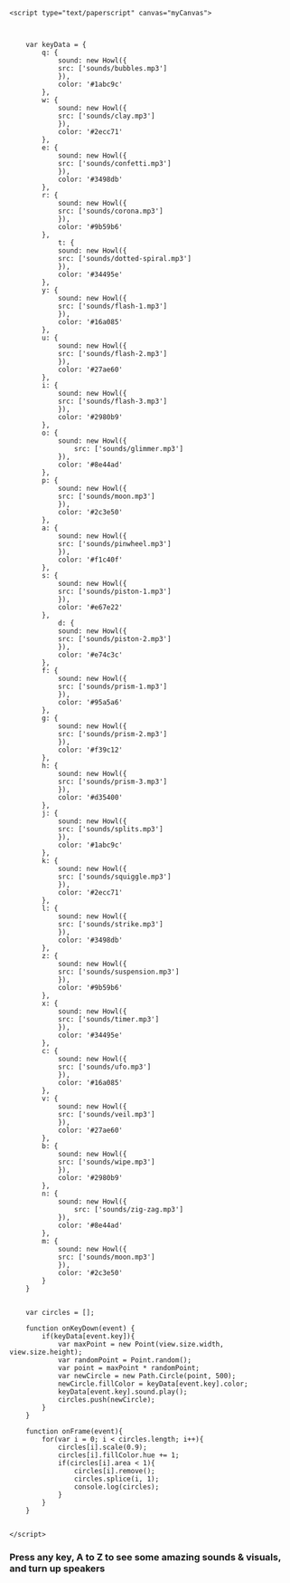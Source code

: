 <html>
<head>
	<title>Circles</title>
	<script type="text/javascript" src="paper-full.js"></script>
	<script type="text/javascript" src="howler.js"></script>
	<link rel="stylesheet" type="text/css" href="circles.css">

	<script type="text/paperscript" canvas="myCanvas">



		var keyData = {
			q: {
				sound: new Howl({
		  		src: ['sounds/bubbles.mp3']
				}),
				color: '#1abc9c'
			},
			w: {
				sound: new Howl({
		  		src: ['sounds/clay.mp3']
				}),
				color: '#2ecc71'
			},
			e: {
				sound: new Howl({
		  		src: ['sounds/confetti.mp3']
				}),
				color: '#3498db'
			},
			r: {
				sound: new Howl({
		  		src: ['sounds/corona.mp3']
				}),
				color: '#9b59b6'
			},
				t: {
				sound: new Howl({
		  		src: ['sounds/dotted-spiral.mp3']
				}),
				color: '#34495e'
			},
			y: {
				sound: new Howl({
		  		src: ['sounds/flash-1.mp3']
				}),
				color: '#16a085'
			},
			u: {
				sound: new Howl({
		  		src: ['sounds/flash-2.mp3']
				}),
				color: '#27ae60'
			},
			i: {
				sound: new Howl({
		  		src: ['sounds/flash-3.mp3']
				}),
				color: '#2980b9'
			},
			o: {
				sound: new Howl({
					src: ['sounds/glimmer.mp3']
				}),
				color: '#8e44ad'
			},
			p: {
				sound: new Howl({
		  		src: ['sounds/moon.mp3']
				}),
				color: '#2c3e50'
			},
			a: {
				sound: new Howl({
		  		src: ['sounds/pinwheel.mp3']
				}),
				color: '#f1c40f'
			},
			s: {
				sound: new Howl({
		  		src: ['sounds/piston-1.mp3']
				}),
				color: '#e67e22'
			},
				d: {
				sound: new Howl({
		  		src: ['sounds/piston-2.mp3']
				}),
				color: '#e74c3c'
			},
			f: {
				sound: new Howl({
		  		src: ['sounds/prism-1.mp3']
				}),
				color: '#95a5a6'
			},
			g: {
				sound: new Howl({
		  		src: ['sounds/prism-2.mp3']
				}),
				color: '#f39c12'
			},
			h: {
				sound: new Howl({
		  		src: ['sounds/prism-3.mp3']
				}),
				color: '#d35400'
			},
			j: {
				sound: new Howl({
		  		src: ['sounds/splits.mp3']
				}),
				color: '#1abc9c'
			},
			k: {
				sound: new Howl({
		  		src: ['sounds/squiggle.mp3']
				}),
				color: '#2ecc71'
			},
			l: {
				sound: new Howl({
		  		src: ['sounds/strike.mp3']
				}),
				color: '#3498db'
			},
			z: {
				sound: new Howl({
		  		src: ['sounds/suspension.mp3']
				}),
				color: '#9b59b6'
			},
			x: {
				sound: new Howl({
		  		src: ['sounds/timer.mp3']
				}),
				color: '#34495e'
			},
			c: {
				sound: new Howl({
		  		src: ['sounds/ufo.mp3']
				}),
				color: '#16a085'
			},
			v: {
				sound: new Howl({
		  		src: ['sounds/veil.mp3']
				}),
				color: '#27ae60'
			},
			b: {
				sound: new Howl({
		  		src: ['sounds/wipe.mp3']
				}),
				color: '#2980b9'
			},
			n: {
				sound: new Howl({
					src: ['sounds/zig-zag.mp3']
				}),
				color: '#8e44ad'
			},
			m: {
				sound: new Howl({
		  		src: ['sounds/moon.mp3']
				}),
				color: '#2c3e50'
			}
		}

		
		var circles = [];

		function onKeyDown(event) {
			if(keyData[event.key]){
				var maxPoint = new Point(view.size.width, view.size.height);
				var randomPoint = Point.random();
				var point = maxPoint * randomPoint;
				var newCircle = new Path.Circle(point, 500);
				newCircle.fillColor = keyData[event.key].color;
				keyData[event.key].sound.play();
				circles.push(newCircle);
			}
		}

		function onFrame(event){
      		for(var i = 0; i < circles.length; i++){
        		circles[i].scale(0.9);
        		circles[i].fillColor.hue += 1;
        		if(circles[i].area < 1){
        			circles[i].remove();
          			circles.splice(i, 1);
          			console.log(circles);
        		}
      		}
    	}


	</script>

</head>
<body>
	<h3 id="heading">Press any key, A to Z to see some amazing sounds & visuals, and turn up speakers</h3>
	<canvas id="myCanvas" resize></canvas>
</body>
</html>